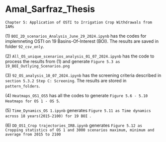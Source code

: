 # Amal_Sarfraz_Thesis
 
`Chapter 5: Application of OSTI to Irrigation Crop Withdrawals from IAMs`


(1) `BOI_2D_scenarios_Analysis_June_29_2024.ipynb` has the codes for implemneting OSTI on 19 Basins-Of-Interest (BOI). The results are saved in folder `92_csv_only`. 


(2) `All_OS_unique_scenarios_analysis_01_07_2024.ipynb` has the code to process the results from (1) and generate `Figure 5.3 as 19_BOI_Outlying_Scenarios.png`


(3) `92_OS_analysis_10_07_2024.ipynb` has the screening criteria described in `section 5.3.2 Step C: Screening`. The results are stored in `pattern_folders`. 


(4) `Heatmaps_OS1_OS5` has all the codes to generate `Figure 5.6 - 5.10 Heatmaps for OS 1 - OS 5`. 



(5) `Time_Dynamics_OS 1.ipynb` generates `Figure 5.11 as Time dynamics across 18 years(2015-2100) for 19 BOI `.


(6) `DD_OS1_Crop trajectories_IRB.ipynb` generates `Figure 5.12 as Cropping statistics of OS 1 and 3000 scenarios maximum, minimum and average from 2015 to 2100`


